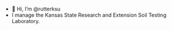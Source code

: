 - 👋 Hi, I’m @rutterksu
- I manage the Kansas State Research and Extension Soil Testing Laboratory.

<!---
rutterksu/rutterksu is a ✨ special ✨ repository because its `README.md` (this file) appears on your GitHub profile.
You can click the Preview link to take a look at your changes.
--->
